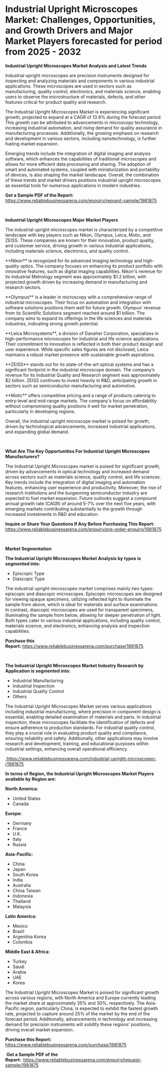 <p><h1>Industrial Upright Microscopes Market: Challenges, Opportunities, and Growth Drivers and Major Market Players forecasted for period from 2025 - 2032</h1></p><p><strong>Industrial Upright Microscopes Market Analysis and Latest Trends</strong></p>
<p><p>Industrial upright microscopes are precision instruments designed for inspecting and analyzing materials and components in various industrial applications. These microscopes are used in sectors such as manufacturing, quality control, electronics, and materials science, enabling users to observe the microstructure of materials, defects, and other features critical for product quality and research.</p><p>The Industrial Upright Microscopes Market is experiencing significant growth, projected to expand at a CAGR of 13.9% during the forecast period. This growth can be attributed to advancements in microscopy technology, increasing industrial automation, and rising demand for quality assurance in manufacturing processes. Additionally, the growing emphasis on research and development in various sectors, including nanotechnology, is further fueling market expansion. </p><p>Emerging trends include the integration of digital imaging and analysis software, which enhances the capabilities of traditional microscopes and allows for more efficient data processing and sharing. The adoption of smart and automated systems, coupled with miniaturization and portability of devices, is also shaping the market landscape. Overall, the combination of these trends and market drivers positions industrial upright microscopes as essential tools for numerous applications in modern industries.</p></p>
<p><strong>Get a Sample PDF of the Report:&nbsp;</strong> <a href="https://www.reliablebusinessarena.com/enquiry/request-sample/1981875?utm_campaign=1871&utm_medium=2&utm_source=Github&utm_content=ia&utm_term=16042025&utm_id=industrial-upright-microscopes">https://www.reliablebusinessarena.com/enquiry/request-sample/1981875</a></p>
<p>&nbsp;</p>
<p><strong>Industrial Upright Microscopes Major Market Players</strong></p>
<p><p>The industrial upright microscopes market is characterized by a competitive landscape with key players such as Nikon, Olympus, Leica, Motic, and ZEISS. These companies are known for their innovation, product quality, and customer service, driving growth in various industrial applications, including materials science, electronics, and quality control.</p><p>**Nikon** is recognized for its advanced imaging technology and high-quality optics. The company focuses on enhancing its product portfolio with innovative features, such as digital imaging capabilities. Nikon's revenue for its Industrial Metrology segment was approximately $1.2 billion, with projected growth driven by increasing demand in manufacturing and research sectors.</p><p>**Olympus** is a leader in microscopy with a comprehensive range of industrial microscopes. Their focus on automation and integration with software solutions positions them well for future growth. Olympus’ revenue from its Scientific Solutions segment reached around $1 billion. The company aims to expand its offerings in the life sciences and materials industries, indicating strong growth potential.</p><p>**Leica Microsystems**, a division of Danaher Corporation, specializes in high-performance microscopes for industrial and life science applications. Their commitment to innovation is reflected in both their product design and user experience. While specific sales figures are not disclosed, Leica maintains a robust market presence with sustainable growth aspirations.</p><p>**ZEISS** stands out for its state-of-the-art optical systems and has a significant footprint in the industrial microscope domain. The company’s revenue for its Industrial Quality and Research segment was approximately $2 billion. ZEISS continues to invest heavily in R&D, anticipating growth in sectors such as semiconductor manufacturing and automotive.</p><p>**Motic** offers competitive pricing and a range of products catering to entry-level and mid-range markets. The company's focus on affordability without compromising quality positions it well for market penetration, particularly in developing regions.</p><p>Overall, the industrial upright microscope market is poised for growth, driven by technological advancements, increased industrial applications, and expanding global demand.</p></p>
<p>&nbsp;</p>
<p><strong>What Are The Key Opportunities For Industrial Upright Microscopes Manufacturers?</strong></p>
<p><p>The Industrial Upright Microscopes market is poised for significant growth, driven by advancements in optical technology and increased demand across sectors such as materials science, quality control, and life sciences. Key trends include the integration of digital imaging and automation features, enhancing user experience and productivity. Moreover, the rise of research institutions and the burgeoning semiconductor industry are expected to fuel market expansion. Future outlooks suggest a compound annual growth rate (CAGR) of around 5-7% over the next five years, with emerging markets contributing substantially to the growth through increased investments in R&D and education.</p></p>
<p><strong>Inquire or Share Your Questions If Any Before Purchasing This Report:</strong> <a href="https://www.reliablebusinessarena.com/enquiry/pre-order-enquiry/1981875?utm_campaign=1871&utm_medium=2&utm_source=Github&utm_content=ia&utm_term=16042025&utm_id=industrial-upright-microscopes">https://www.reliablebusinessarena.com/enquiry/pre-order-enquiry/1981875</a></p>
<p>&nbsp;</p>
<p><strong>Market Segmentation</strong></p>
<p><strong>The Industrial Upright Microscopes Market Analysis by types is segmented into:</strong></p>
<p><ul><li>Episcopic Type</li><li>Diascopic Type</li></ul></p>
<p><p>The industrial upright microscopes market comprises mainly two types: episcopic and diascopic microscopes. Episcopic microscopes are designed for viewing opaque specimens, utilizing reflected light to illuminate the sample from above, which is ideal for materials and surface examinations. In contrast, diascopic microscopes are used for transparent specimens, illuminating the sample from below, allowing for deeper penetration of light. Both types cater to various industrial applications, including quality control, materials science, and electronics, enhancing analysis and inspection capabilities.</p></p>
<p><strong>Purchase this Report:&nbsp;</strong><a href="https://www.reliablebusinessarena.com/purchase/1981875?utm_campaign=1871&utm_medium=2&utm_source=Github&utm_content=ia&utm_term=16042025&utm_id=industrial-upright-microscopes">https://www.reliablebusinessarena.com/purchase/1981875</a></p>
<p>&nbsp;</p>
<p><strong>The Industrial Upright Microscopes Market Industry Research by Application is segmented into:</strong></p>
<p><ul><li>Industrial Manufacturing</li><li>Industrial Inspection</li><li>Industrial Quality Control</li><li>Others</li></ul></p>
<p><p>The Industrial Upright Microscopes Market serves various applications including industrial manufacturing, where precision in component design is essential, enabling detailed examination of materials and parts. In industrial inspection, these microscopes facilitate the identification of defects and ensure adherence to production standards. For industrial quality control, they play a crucial role in evaluating product quality and compliance, ensuring reliability and safety. Additionally, other applications may involve research and development, training, and educational purposes within industrial settings, enhancing overall operational efficiency.</p></p>
<p><a href="https://www.reliablebusinessarena.com/industrial-upright-microscopes-r1981875?utm_campaign=1871&utm_medium=2&utm_source=Github&utm_content=ia&utm_term=16042025&utm_id=industrial-upright-microscopes">&nbsp;https://www.reliablebusinessarena.com/industrial-upright-microscopes-r1981875</a></p>
<p><strong>In terms of Region, the Industrial Upright Microscopes Market Players available by Region are:</strong></p>
<p>
    <p> <strong> North America: </strong>
        <ul>
            <li>United States</li>
            <li>Canada</li>
        </ul>
        </p> 
    <p> <strong> Europe: </strong>
        <ul>
            <li>Germany</li>
            <li>France</li>
            <li>U.K.</li>
            <li>Italy</li>
            <li>Russia</li>
        </ul>
        </p> 
    <p> <strong> Asia-Pacific: </strong>
        <ul>
            <li>China</li>
            <li>Japan</li>
            <li>South Korea</li>
            <li>India</li>
            <li>Australia</li>
            <li>China Taiwan</li>
            <li>Indonesia</li>
            <li>Thailand</li>
            <li>Malaysia</li>
        </ul>
        </p> 
    <p> <strong> Latin America: </strong>
        <ul>
            <li>Mexico</li>
            <li>Brazil</li>
            <li>Argentina Korea</li>
            <li>Colombia</li>
        </ul>
        </p> 
    <p> <strong> Middle East & Africa: </strong>
        <ul>
            <li>Turkey</li>
            <li>Saudi</li>
            <li>Arabia</li>
            <li>UAE</li>
            <li>Korea</li>
        </ul>
    </p>
    </p>
<p><p>The Industrial Upright Microscopes Market is poised for significant growth across various regions, with North America and Europe currently leading the market share at approximately 35% and 30%, respectively. The Asia-Pacific region, particularly China, is expected to exhibit the fastest growth rate, projected to capture around 25% of the market by the end of the forecast period. Additionally, advancements in technology and increasing demand for precision instruments will solidify these regions' positions, driving overall market expansion.</p></p>
<p><strong>Purchase this Report: </strong><a href="https://www.reliablebusinessarena.com/purchase/1981875?utm_campaign=1871&utm_medium=2&utm_source=Github&utm_content=ia&utm_term=16042025&utm_id=industrial-upright-microscopes">https://www.reliablebusinessarena.com/purchase/1981875</a></p>
<p>&nbsp;<strong>Get a Sample PDF of the Report:&nbsp;&nbsp;</strong><a href="https://www.reliablebusinessarena.com/enquiry/request-sample/1981875?utm_campaign=1871&utm_medium=2&utm_source=Github&utm_content=ia&utm_term=16042025&utm_id=industrial-upright-microscopes">https://www.reliablebusinessarena.com/enquiry/request-sample/1981875</a></p>
<p><strong></strong></p>
<p><p></p><p></p><p></p></p>